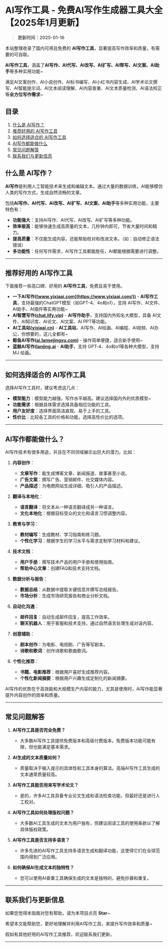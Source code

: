 # AI写作工具 - 免费AI写作生成器工具大全【2025年1月更新】

> **更新时间：2025-01-16**   

本站整理收录了国内可用且免费的 **AI写作工具**，显著提高写作效率和质量，有需要的可自取。

**AI写作工具**，涵盖了**AI写作、AI代写、AI改写、AI扩写、AI帮写、AI文案、AI助手**等多种实用功能~

满足AI文案创作、AI小说创作、AI标书编写、AI小红书内容生成、AI学术论文撰写、AI智能提示词、AI文本阅读理解、AI内容查重、AI文本质量检测、AI语法校正等**全方位写作需求**~

## 目录

1. [什么是 AI写作？](#什么是-ai写作)
2. [推荐好用的 AI写作工具](#推荐好用的-ai写作工具)
3. [如何选择适合的 AI写作工具](#如何选择适合的-ai写作工具)
4. [AI写作都能做什么](#ai写作都能做什么)
5. [常见问题解答](#常见问题解答)
6. [联系我们与更新信息](#联系我们与更新信息)

## 什么是 AI写作？

**AI写作**是利用人工智能技术来生成和编辑文本。通过大量的数据训练，AI能够模仿人类的写作方式，生成自然流畅的文章。

包括**AI写作、AI代写、AI改写、AI扩写、AI文案、AI助手**等多种实用功能，主要特色有：

- **功能强大**：支持AI写作、AI代写、AI改写、AI扩写等多种功能。
- **效率极高**：能够快速生成高质量的文本，几秒钟内即可，节省大量时间和精力。
- **提高质量**：不仅能生成内容，还能帮助校对和改进文本。（如：自动修正语法错误）
- **多功能性**：任何写作需求，AI写作工具都能胜任，AI都能根据需要进行调整。

---

## 推荐好用的 AI写作工具

下面推荐一些高口碑、好用的 **AI写作工具**，免费且易于使用。

- **一下AI写作([www.yixiaai.com](https://www.yixiaai.com/))** - **AI写作工具**，支持最强的ChatGPT模型（如GPT-4、4o和o1），支持 AI写作、AI文件、AI助手、AI插件等实用功能~
- **AI智慧写作([chat.lify.vip](https://chat.lify.vip/))** - **AI写作助手**，支持国内外知名大模型，具备 AI文件、AI知识库、AI论文、AI文案、AI PPT等功能。
- **AI工具站([yixiaai.cn](https://yixiaai.cn))** - **AI工具站**，AI写作、AI绘画、AI编程、AI视频、AI办公，你想要的，这儿全都有~ 
- **鲸鱼AI写作([ai.lansejingyu.com](https://ai.lansejingyu.com))** - 操作简单便捷，适合新手使用~
- **蓝鲸AI写作([lanjing.ai](https://lanjing.ai)** - **AI助手**，支持 GPT-4、4o和o1等各种大模型，支持 MJ 绘画。

---

## 如何选择适合的 AI写作工具

选择AI写作工具时，建议考虑这几点：

- **模型能力**：模型能力越强，写作水平越高。建议选择国内外的优质模型~
- **功能需求**：根据具体需求选择具备相应功能的工具。
- **用户友好度**：选择界面简洁直观、易于上手的工具。
- **性价比**：比较各工具的价格和功能，选择高性价比的选项。

---

## AI写作都能做什么？

AI写作技术有很多用途，并且在不同领域展示出巨大的潜力。比如：

1. **内容创作**：
   - **文章写作**：能生成博客文章、新闻报道、故事甚至小说。
   - **广告文案**：撰写广告、营销邮件、社交媒体内容。
   - **产品描述**：为电商网站生成详细、吸引人的产品描述。

2. **翻译与本地化**：
   - **语言翻译**：将文本从一种语言翻译成另一种语言。
   - **文化本地化**：根据目标受众的文化和语言习惯调整内容。

3. **教育与学习**：
   - **教材编写**：生成教材、学习指南和练习题。
   - **个性化学习**：根据学生的学习水平与需求定制学习材料和建议。

4. **技术文档**：
   - **用户手册**：撰写技术产品的用户手册和使用指南。
   - **帮助中心文章**：创建FAQ和技术支持文档。

5. **数据分析与报告**：
   - **数据总结**：从数据中提取关键信息并撰写总结报告。
   - **市场分析**：生成市场研究报告和商业分析文档。

6. **自动化沟通**：
   - **邮件回复**：自动生成邮件回复，提高工作效率。
   - **聊天机器人**：用于客服和技术支持，通过自然语言处理生成对话内容。

7. **创意辅助**：
   - **剧本创作**：为电影、电视剧、广告等写剧本。
   - **诗歌和歌词**：创作诗歌和歌曲歌词。

8. **个性化推荐**：
   - **书籍、电影推荐**：根据用户喜好生成推荐内容。
   - **个性化新闻摘要**：根据用户兴趣生成定制化的新闻摘要。

AI写作的优势在于高效能和大规模生产内容的能力，尤其是使用时，AI写作能显著提升内容创作的效率和质量。

---

## 常见问题解答

1. **AI写作工具是否完全免费？**
    - 大多数AI写作工具提供免费版本和高级付费版本。免费版本功能可能有限，但也能满足基本需求。

2. **AI生成的文本质量如何？**
    - 质量取决于输入提示的具体性和工具本身的算法。高端AI写作工具生成的文本通常质量较高。

3. **AI写作工具能否用来写学术论文？**
    - 是的，许多AI工具具备专业论文生成和语法检查功能，但最好还是进行人工校对。

4. **AI写作工具如何处理版权问题？**
    - 大多数AI工具生成的文本为用户独有，但建议阅读工具的使用条款以了解具体版权政策。

5. **AI写作工具是否支持多语言？**
    - 许多先进的AI写作工具支持多语言生成和翻译功能，这使得它们在全球范围内得到广泛应用。

6. **如何确保AI生成文本的独特性？**
    - 您可以使用AI查重工具确保生成的文本是独特的，避免抄袭和重复。

---

## 联系我们与更新信息

如果您觉得本指南对您有帮助，请为本项目点亮 **Star**~

希望本文能帮助您，更好地理解并利用AI写作工具，来提升写作效率和质量~

假如有其他好用的AI写作工具推荐，欢迎联系我们更新。

---
